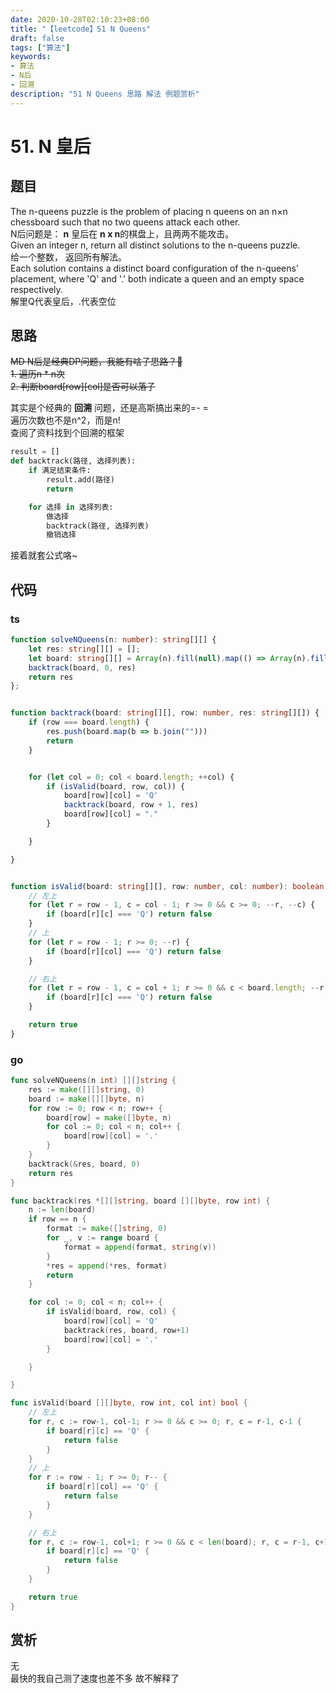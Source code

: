 ```yaml
---
date: 2020-10-28T02:10:23+08:00
title: "【leetcode】51 N Queens"
draft: false
tags: ["算法"]
keywords:
- 算法
- N后
- 回溯
description: "51 N Queens 思路 解法 例题赏析"
---
```

# 51. N 皇后

## 题目
The n-queens puzzle is the problem of placing n queens on an n×n chessboard such that no two queens attack each other.  
N后问题是： **n** 皇后在 **n x n**的棋盘上，且两两不能攻击。  
Given an integer n, return all distinct solutions to the n-queens puzzle.  
给一个整数， 返回所有解法。  
Each solution contains a distinct board configuration of the n-queens' placement, where 'Q' and '.' both indicate a queen and an empty space respectively.  
解里Q代表皇后，.代表空位  
<!--more-->

## 思路
~~MD N后是经典DP问题，我能有啥子思路？🤣~~  
~~1. 遍历n * n次~~  
~~2. 判断board[row][col]是否可以落子~~  

其实是个经典的 **回溯** 问题，还是高斯搞出来的=- =  
遍历次数也不是n^2，而是n!  
查阅了资料找到个回溯的框架
```python
result = []
def backtrack(路径, 选择列表):
    if 满足结束条件:
        result.add(路径)
        return

    for 选择 in 选择列表:
        做选择
        backtrack(路径, 选择列表)
        撤销选择
```
接着就套公式咯~
## 代码
### ts
```ts
function solveNQueens(n: number): string[][] {
    let res: string[][] = [];
    let board: string[][] = Array(n).fill(null).map(() => Array(n).fill("."));
    backtrack(board, 0, res)
    return res
};


function backtrack(board: string[][], row: number, res: string[][]) {
    if (row === board.length) {
        res.push(board.map(b => b.join("")))
        return
    }


    for (let col = 0; col < board.length; ++col) {
        if (isValid(board, row, col)) {
            board[row][col] = 'Q'
            backtrack(board, row + 1, res)
            board[row][col] = "."
        }

    }

}


function isValid(board: string[][], row: number, col: number): boolean {
    // 左上
    for (let r = row - 1, c = col - 1; r >= 0 && c >= 0; --r, --c) {
        if (board[r][c] === 'Q') return false
    }
    // 上
    for (let r = row - 1; r >= 0; --r) {
        if (board[r][col] === 'Q') return false
    }

    // 右上
    for (let r = row - 1, c = col + 1; r >= 0 && c < board.length; --r, ++c) {
        if (board[r][c] === 'Q') return false
    }

    return true
}

```
### go
```go
func solveNQueens(n int) [][]string {
	res := make([][]string, 0)
	board := make([][]byte, n)
	for row := 0; row < n; row++ {
		board[row] = make([]byte, n)
		for col := 0; col < n; col++ {
			board[row][col] = '.'
		}
	}
	backtrack(&res, board, 0)
	return res
}

func backtrack(res *[][]string, board [][]byte, row int) {
	n := len(board)
	if row == n {
		format := make([]string, 0)
		for _, v := range board {
			format = append(format, string(v))
		}
		*res = append(*res, format)
		return
	}

	for col := 0; col < n; col++ {
		if isValid(board, row, col) {
			board[row][col] = 'Q'
			backtrack(res, board, row+1)
			board[row][col] = '.'
		}

	}

}

func isValid(board [][]byte, row int, col int) bool {
	// 左上
	for r, c := row-1, col-1; r >= 0 && c >= 0; r, c = r-1, c-1 {
		if board[r][c] == 'Q' {
			return false
		}
	}
	// 上
	for r := row - 1; r >= 0; r-- {
		if board[r][col] == 'Q' {
			return false
		}
	}

	// 右上
	for r, c := row-1, col+1; r >= 0 && c < len(board); r, c = r-1, c+1 {
		if board[r][c] == 'Q' {
			return false
		}
	}

	return true
}
```

## 赏析
无  
最快的我自己测了速度也差不多 故不解释了